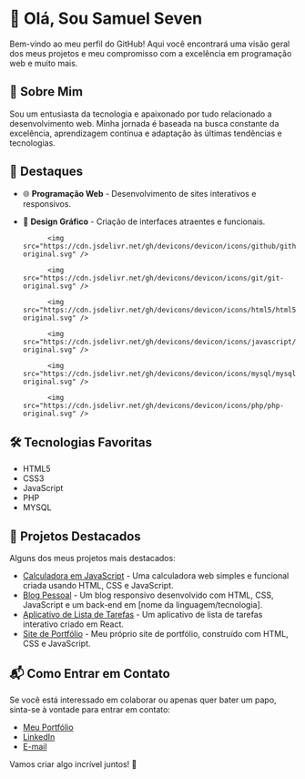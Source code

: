 # 👋 Olá, Sou Samuel Seven

Bem-vindo ao meu perfil do GitHub! Aqui você encontrará uma visão geral dos meus projetos e meu compromisso com a excelência em programação web e muito mais.

## 💼 Sobre Mim

Sou um entusiasta da tecnologia e apaixonado por tudo relacionado a desenvolvimento web. Minha jornada é baseada na busca constante da excelência, aprendizagem contínua e adaptação às últimas tendências e tecnologias.

## 🚀 Destaques

- 🌐 **Programação Web** - Desenvolvimento de sites interativos e responsivos.
- 🎨 **Design Gráfico** - Criação de interfaces atraentes e funcionais.
  
  <div>
    
            <img src="https://cdn.jsdelivr.net/gh/devicons/devicon/icons/github/github-original.svg" />
            
            <img src="https://cdn.jsdelivr.net/gh/devicons/devicon/icons/git/git-original.svg" />
          
            <img src="https://cdn.jsdelivr.net/gh/devicons/devicon/icons/html5/html5-original.svg" />
          
            <img src="https://cdn.jsdelivr.net/gh/devicons/devicon/icons/javascript/javascript-original.svg" />
          
            <img src="https://cdn.jsdelivr.net/gh/devicons/devicon/icons/mysql/mysql-original.svg" />
          
            <img src="https://cdn.jsdelivr.net/gh/devicons/devicon/icons/php/php-original.svg" />
          
  </div>
## 🛠️ Tecnologias Favoritas

- HTML5
- CSS3
- JavaScript
- PHP
- MYSQL

## 📂 Projetos Destacados

Alguns dos meus projetos mais destacados:
- [Calculadora em JavaScript](#) - Uma calculadora web simples e funcional criada usando HTML, CSS e JavaScript.
- [Blog Pessoal](#) - Um blog responsivo desenvolvido com HTML, CSS, JavaScript e um back-end em [nome da linguagem/tecnologia].
- [Aplicativo de Lista de Tarefas](#) - Um aplicativo de lista de tarefas interativo criado em React.
- [Site de Portfólio](#) - Meu próprio site de portfólio, construído com HTML, CSS e JavaScript.


## 📬 Como Entrar em Contato

Se você está interessado em colaborar ou apenas quer bater um papo, sinta-se à vontade para entrar em contato:

- [Meu Portfólio](#)
- [LinkedIn](#)
- [E-mail](#)

Vamos criar algo incrível juntos! 🌟
